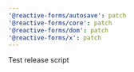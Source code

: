 ```yaml
---
'@reactive-forms/autosave': patch
'@reactive-forms/core': patch
'@reactive-forms/dom': patch
'@reactive-forms/x': patch
---
```


Test release script
